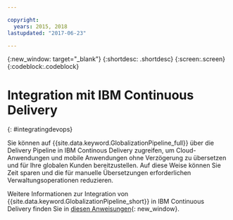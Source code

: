 ```yaml
---

copyright:
  years: 2015, 2018
lastupdated: "2017-06-23"

---
```


{:new_window: target="_blank"}
{:shortdesc: .shortdesc}
{:screen:.screen}
{:codeblock:.codeblock}

# Integration mit IBM Continuous Delivery
{: #integratingdevops}


Sie können auf {{site.data.keyword.GlobalizationPipeline_full}} über die Delivery Pipeline in IBM Continous Delivery zugreifen, um Cloud-Anwendungen und mobile Anwendungen ohne Verzögerung zu übersetzen und für Ihre globalen Kunden bereitzustellen. Auf diese Weise können Sie Zeit sparen und die für manuelle Übersetzungen erforderlichen Verwaltungsoperationen reduzieren.  

Weitere Informationen zur Integration von {{site.data.keyword.GlobalizationPipeline_short}} in IBM Continuous Delivery finden Sie in [diesen Anweisungen](https://www.ibm.com/blogs/bluemix/2017/06/integrating-globalization-pipeline-devops/){: new_window}.
